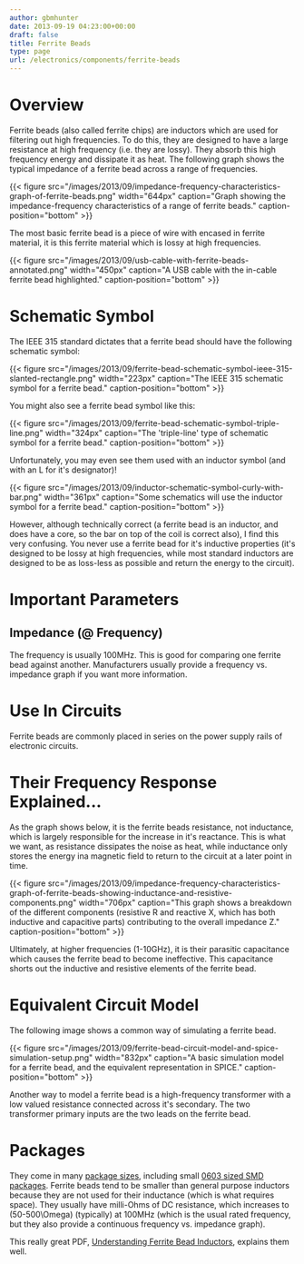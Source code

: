 ```yaml
---
author: gbmhunter
date: 2013-09-19 04:23:00+00:00
draft: false
title: Ferrite Beads
type: page
url: /electronics/components/ferrite-beads
---
```


# Overview

Ferrite beads (also called ferrite chips) are inductors which are used for filtering out high frequencies. To do this, they are designed to have a large resistance at high frequency (i.e. they are lossy). They absorb this high frequency energy and dissipate it as heat. The following graph shows the typical impedance of a ferrite bead across a range of frequencies.

{{< figure src="/images/2013/09/impedance-frequency-characteristics-graph-of-ferrite-beads.png" width="644px" caption="Graph showing the impedance-frequency characteristics of a range of ferrite beads." caption-position="bottom" >}}

The most basic ferrite bead is a piece of wire with encased in ferrite material, it is this ferrite material which is lossy at high frequencies.

{{< figure src="/images/2013/09/usb-cable-with-ferrite-beads-annotated.png" width="450px" caption="A USB cable with the in-cable ferrite bead highlighted." caption-position="bottom" >}}

# Schematic Symbol

The IEEE 315 standard dictates that a ferrite bead should have the following schematic symbol:

{{< figure src="/images/2013/09/ferrite-bead-schematic-symbol-ieee-315-slanted-rectangle.png" width="223px" caption="The IEEE 315 schematic symbol for a ferrite bead." caption-position="bottom" >}}

You might also see a ferrite bead symbol like this:

{{< figure src="/images/2013/09/ferrite-bead-schematic-symbol-triple-line.png" width="324px" caption="The 'triple-line' type of schematic symbol for a ferrite bead." caption-position="bottom" >}}

Unfortunately, you may even see them used with an inductor symbol (and with an L for it's designator)!

{{< figure src="/images/2013/09/inductor-schematic-symbol-curly-with-bar.png" width="361px" caption="Some schematics will use the inductor symbol for a ferrite bead." caption-position="bottom" >}}

However, although technically correct (a ferrite bead is an inductor, and does have a core, so the bar on top of the coil is correct also), I find this very confusing. You never use a ferrite bead for it's inductive properties (it's designed to be lossy at high frequencies, while most standard inductors are designed to be as loss-less as possible and return the energy to the circuit).

# Important Parameters

## Impedance (@ Frequency)

The frequency is usually 100MHz. This is good for comparing one ferrite bead against another. Manufacturers usually provide a frequency vs. impedance graph if you want more information.

# Use In Circuits

Ferrite beads are commonly placed in series on the power supply rails of electronic circuits.

# Their Frequency Response Explained...

As the graph shows below, it is the ferrite beads resistance, not inductance, which is largely responsible for the increase in it's reactance. This is what we want, as resistance dissipates the noise as heat, while inductance only stores the energy ina magnetic field to return to the circuit at a later point in time.

{{< figure src="/images/2013/09/impedance-frequency-characteristics-graph-of-ferrite-beads-showing-inductance-and-resistive-components.png" width="706px" caption="This graph shows a breakdown of the different components (resistive R and reactive X, which has both inductive and capacitive parts) contributing to the overall impedance Z." caption-position="bottom" >}}

Ultimately, at higher frequencies (1-10GHz), it is their parasitic capacitance which causes the ferrite bead to become ineffective. This capacitance shorts out the inductive and resistive elements of the ferrite bead.

# Equivalent Circuit Model

The following image shows a common way of simulating a ferrite bead.

{{< figure src="/images/2013/09/ferrite-bead-circuit-model-and-spice-simulation-setup.png" width="832px" caption="A basic simulation model for a ferrite bead, and the equivalent representation in SPICE." caption-position="bottom" >}}

Another way to model a ferrite bead is a high-frequency transformer with a low valued resistance connected across it's secondary. The two transformer primary inputs are the two leads on the ferrite bead.

# Packages

They come in many [package sizes](http://blog.mbedded.ninja/electronics/circuit-design/component-packages), including small [0603 sized SMD packages](http://blog.mbedded.ninja/electronics/circuit-design/component-packages#chip-packages-and-the-eiaj-standard). Ferrite beads tend to be smaller than general purpose inductors because they are not used for their inductance (which is what requires space). They usually have milli-Ohms of DC resistance, which increases to \(50-500\Omega\) (typically) at 100MHz (which is the usual rated frequency, but they also provide a continuous frequency vs. impedance graph).

This really great PDF, [Understanding Ferrite Bead Inductors](http://lpvo.fe.uni-lj.si/fileadmin/files/Izobrazevanje/RES/Gradiva/07/Ferrite%20beads.pdf), explains them well.

